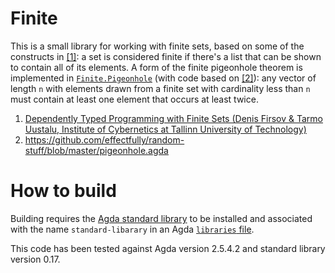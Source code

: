 # Finite

This is a small library for working with finite sets, based on some of the constructs in [\[1\]][1]: a set is considered finite if there's a list that can be shown to contain all of its elements. A form of the finite pigeonhole theorem is implemented in [`Finite.Pigeonhole`](src/Finite/Pigeonhole.agda) (with code based on [\[2\]][2]): any vector of length `n` with elements drawn from a finite set with cardinality less than `n` must contain at least one element that occurs at least twice.

1. [Dependently Typed Programming with Finite Sets (Denis Firsov & Tarmo Uustalu, Institute of Cybernetics at Tallinn University of Technology)][1]
2. https://github.com/effectfully/random-stuff/blob/master/pigeonhole.agda

[1]: http://firsov.ee/finset/finset.pdf
[2]: https://github.com/effectfully/random-stuff/blob/master/pigeonhole.agda

# How to build
Building requires the [Agda standard library](http://wiki.portal.chalmers.se/agda/pmwiki.php?n=Libraries.StandardLibrary) to be installed and associated with the name `standard-libarary` in an Agda [`libraries` file](http://agda.readthedocs.io/en/v2.5.3/tools/package-system.html).

This code has been tested against Agda version 2.5.4.2 and standard library version 0.17.
